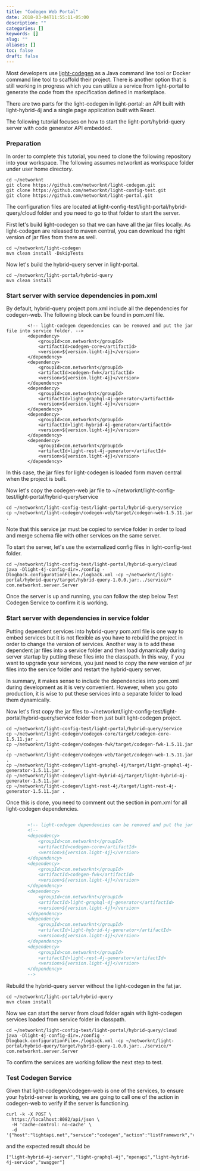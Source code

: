 ```yaml
---
title: "Codegen Web Portal"
date: 2018-03-04T11:55:11-05:00
description: ""
categories: []
keywords: []
slug: ""
aliases: []
toc: false
draft: false
---
```


Most developers use [light-codegen][] as a Java command line tool or Docker command line
tool to scaffold their project. There is another option that is still working in progress
which you can utilize a service from light-portal to generate the code from the specification
defined in marketplace. 

There are two parts for the light-codegen in light-portal: an API built with light-hybrid-4j
and a single page application built with React. 

The following tutorial focuses on how to start the light-port/hybrid-query server with code
generator API embedded. 

### Preparation

In order to complete this tutorial, you need to clone the following repository into your
workspace. The following assumes networknt as workspace folder under user home directory.

```
cd ~/networknt
git clone https://github.com/networknt/light-codegen.git
git clone https://github.com/networknt/light-config-test.git
git clone https://github.com/networknt/light-portal.git
``` 

The configuration files are located at light-config-test/light-portal/hybrid-query/cloud
folder and you need to go to that folder to start the server. 

First let's build light-codegen so that we can have all the jar files locally. As light-codegen
are released to maven central, you can download the right version of jar files from there as
well. 

```
cd ~/networknt/light-codegen
mvn clean install -DskipTests
``` 

Now let's build the hybrid-query server in light-portal. 

```
cd ~/networknt/light-portal/hybrid-query
mvn clean install
```
 

### Start server with service dependencies in pom.xml

By default, hybrid-query project pom.xml include all the dependencies for codegen-web. The 
following block can be found in pom.xml file.

```
        <!-- light-codegen dependencies can be removed and put the jar file into service folder. -->
        <dependency>
            <groupId>com.networknt</groupId>
            <artifactId>codegen-core</artifactId>
            <version>${version.light-4j}</version>
        </dependency>
        <dependency>
            <groupId>com.networknt</groupId>
            <artifactId>codegen-fwk</artifactId>
            <version>${version.light-4j}</version>
        </dependency>
        <dependency>
            <groupId>com.networknt</groupId>
            <artifactId>light-graphql-4j-generator</artifactId>
            <version>${version.light-4j}</version>
        </dependency>
        <dependency>
            <groupId>com.networknt</groupId>
            <artifactId>light-hybrid-4j-generator</artifactId>
            <version>${version.light-4j}</version>
        </dependency>
        <dependency>
            <groupId>com.networknt</groupId>
            <artifactId>light-rest-4j-generator</artifactId>
            <version>${version.light-4j}</version>
        </dependency>
```

In this case, the jar files for light-codegen is loaded form maven central when the project
is built. 

Now let's copy the codegen-web jar file to ~/networknt/light-config-test/light-portal/hybrid-query/service

```
cd ~/networknt/light-config-test/light-portal/hybrid-query/service
cp ~/networknt/light-codegen/codegen-web/target/codegen-web-1.5.11.jar .
``` 

Note that this service jar must be copied to service folder in order to load and merge schema
file with other services on the same server. 

To start the server, let's use the externalized config files in light-config-test folder.

```
cd ~/networknt/light-config-test/light-portal/hybrid-query/cloud
java -Dlight-4j-config-dir=./config -Dlogback.configurationFile=./logback.xml -cp ~/networknt/light-portal/hybrid-query/target/hybrid-query-1.0.0.jar:../service/* com.networknt.server.Server
```

Once the server is up and running, you can follow the step below Test Codegen Service to
confirm it is working. 

### Start server with dependencies in service folder
 
Putting dependent services into hybrid-query pom.xml file is one way to embed services but 
it is not flexible as you have to rebuild the project in order to change the version of
services. Another way is to add these dependent jar files into a service folder and then 
load dynamically during server startup by putting these files into the classpath. In this
way, if you want to upgrade your services, you just need to copy the new version of jar
files into the service folder and restart the hybrid-query server. 

In summary, it makes sense to include the dependencies into pom.xml during development as
it is very convenient. However, when you goto production, it is wise to put these services
into a separate folder to load them dynamically.

Now let's first copy the jar files to ~/networknt/light-config-test/light-portal/hybrid-query/service
folder from just built light-codegen project. 

```
cd ~/networknt/light-config-test/light-portal/hybrid-query/service
cp ~/networknt/light-codegen/codegen-core/target/codegen-core-1.5.11.jar .
cp ~/networknt/light-codegen/codegen-fwk/target/codegen-fwk-1.5.11.jar .
cp ~/networknt/light-codegen/codegen-web/target/codegen-web-1.5.11.jar .
cp ~/networknt/light-codegen/light-graphql-4j/target/light-graphql-4j-generator-1.5.11.jar .
cp ~/networknt/light-codegen/light-hybrid-4j/target/light-hybrid-4j-generator-1.5.11.jar .
cp ~/networknt/light-codegen/light-rest-4j/target/light-rest-4j-generator-1.5.11.jar .
``` 

Once this is done, you need to comment out the section in pom.xml for all light-codegen
dependencies.

```xml

        <!-- light-codegen dependencies can be removed and put the jar file into service folder. -->
        <!--
        <dependency>
            <groupId>com.networknt</groupId>
            <artifactId>codegen-core</artifactId>
            <version>${version.light-4j}</version>
        </dependency>
        <dependency>
            <groupId>com.networknt</groupId>
            <artifactId>codegen-fwk</artifactId>
            <version>${version.light-4j}</version>
        </dependency>
        <dependency>
            <groupId>com.networknt</groupId>
            <artifactId>light-graphql-4j-generator</artifactId>
            <version>${version.light-4j}</version>
        </dependency>
        <dependency>
            <groupId>com.networknt</groupId>
            <artifactId>light-hybrid-4j-generator</artifactId>
            <version>${version.light-4j}</version>
        </dependency>
        <dependency>
            <groupId>com.networknt</groupId>
            <artifactId>light-rest-4j-generator</artifactId>
            <version>${version.light-4j}</version>
        </dependency>
        -->
``` 

Rebuild the hybrid-query server without the light-codegen in the fat jar. 

```
cd ~/networknt/light-portal/hybrid-query
mvn clean install
``` 

Now we can start the server from cloud folder again with light-codegen services loaded
from service folder in classpath. 

```
cd ~/networknt/light-config-test/light-portal/hybrid-query/cloud
java -Dlight-4j-config-dir=./config -Dlogback.configurationFile=./logback.xml -cp ~/networknt/light-portal/hybrid-query/target/hybrid-query-1.0.0.jar:../service/* com.networknt.server.Server
```

To confirm the services are working follow the next step to test.


### Test Codegen Service

Given that light-codegen/codegen-web is one of the services, to ensure your hybrid-server
is working, we are going to call one of the action in codegen-web to verify if the server
is functioning.

```
curl -k -X POST \
  https://localhost:8082/api/json \
  -H 'cache-control: no-cache' \
  -d '{"host":"lightapi.net","service":"codegen","action":"listFramework","version":"0.0.1"}'
```

and the expected result should be

```
["light-hybrid-4j-server","light-graphql-4j","openapi","light-hybrid-4j-service","swagger"]
```


[light-codegen]: /tool/light-codegen/
